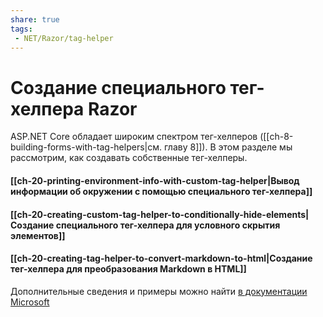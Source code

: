 ```yaml
---
share: true
tags:
 - NET/Razor/tag-helper
---
```

# Создание специального тег-хелпера Razor
ASP.NET Core обладает широким спектром тег-хелперов ([[ch-8-building-forms-with-tag-helpers|см. главу 8]]). В этом разделе мы рассмотрим, как создавать собственные тег-хелперы.
#### [[ch-20-printing-environment-info-with-custom-tag-helper|Вывод информации об окружении с помощью специального тег-хелпера]]
#### [[ch-20-creating-custom-tag-helper-to-conditionally-hide-elements|Создание специального тег-хелпера для условного скрытия элементов]]
#### [[ch-20-creating-tag-helper-to-convert-markdown-to-html|Создание тег-хелпера для преобразования Markdown в HTML]]

Дополнительные сведения и примеры можно найти [в документации Microsoft](https://learn.microsoft.com/en-us/aspnet/core/mvc/views/tag-helpers/authoring?view=aspnetcore-5.0)